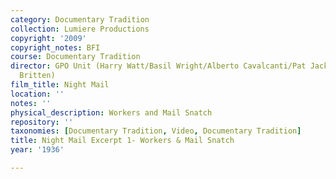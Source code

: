 ```yaml
---
category: Documentary Tradition
collection: Lumiere Productions
copyright: '2009'
copyright_notes: BFI
course: Documentary Tradition
director: GPO Unit (Harry Watt/Basil Wright/Alberto Cavalcanti/Pat Jackson/W.H. Auden/Benjamin
  Britten)
film_title: Night Mail
location: ''
notes: ''
physical_description: Workers and Mail Snatch
repository: ''
taxonomies: [Documentary Tradition, Video, Documentary Tradition]
title: Night Mail Excerpt 1- Workers & Mail Snatch
year: '1936'

---
```

